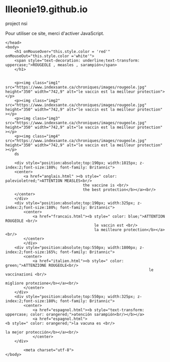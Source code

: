 # llleonie19.github.io
project nsi
<!DOCTYPE html>
<html>
    <head>
        <link rel="stylesheet" href="rougeole.css" />
        <script type="text/javascript" src="rougeole.js"></script>
        <noscript>Pour utiliser ce site, merci d'activer JavaScript.</noscript>
        <title>Tout sur la rougeole</title>
        
    </head>
    <body> 
        <h1 onMouseOver="this.style.color = 'red'" onMouseOut="this.style.color ='white'">
        <span style="text-decoration: underline;text-transform: uppercase;">ROUGEOLE , measles , sarampión</span>
        </h1>
    
        
        <p><img class="img1" src="https://www.indexsante.ca/chroniques/images/rougeole.jpg" height="350" width="742,9" alt="le vaccin est la meilleur protection"></p>
        <p><img class="img2" src="https://www.indexsante.ca/chroniques/images/rougeole.jpg" height="350" width="742,9" alt="le vaccin est la meilleur protection" ></p>
        <p><img class="img3" src="https://www.indexsante.ca/chroniques/images/rougeole.jpg" height="350" width="742,9" alt="le vaccin est la meilleur protection" ></p>
        <p><img class="img4" src="https://www.indexsante.ca/chroniques/images/rougeole.jpg" height="350" width="742,9" alt="le vaccin est la meilleur protection" ></p>
        ds
        
        <div style="position:absolute;top:190px; width:1815px; z-index:2;font-size:180%; font-family: Britannic">
        <center>
            <a href="anglais.html" ><b style=" color: palevioletred;">ATTENTION MEASLES<br/>
                                      the vaccine is <br/>
                                      the best protection</b></a><br/>
        </center>
        </div> 
        <div style="position:absolute;top:190px; width:325px; z-index:2;font-size:180%; font-family: Britannic">
            <center>
                <a href="francais.html"><b style=" color: blue;">ATTENTION ROUGEOLE <br/>
                                           le vaccin est <br/>
                                           la meilleure protection</b></a><br/>
            </center>
            </div> 
        <div style="position:absolute;top:550px; width:1800px; z-index:2;font-size:165%; font-family: Britannic">
            <center>
                <a href="italien.html"><b style=" color: green;">ATTENZIONE ROUGEOLE<br/>
                                                                   le vaccinazioni <br/>
                                                                   migliore protezione</b></a><br/>
            </center>
        </div> 
        <div style="position:absolute;top:550px; width:325px; z-index:2;font-size:180%; font-family: Britannic">
            <center>
                <a href="espagnol.html"><b style="text-transform: uppercase; color: orangered;">atención sarampión<br/></b></a>
                <a href="espagnol.html">                                     <b style=" color: orangered;">la vacuna es <br/>
                                                                              la mejor protección</b></a><br/>
                </center>
        </div> 
        
            <meta charset="utf-8">
    </body> 
</html>
